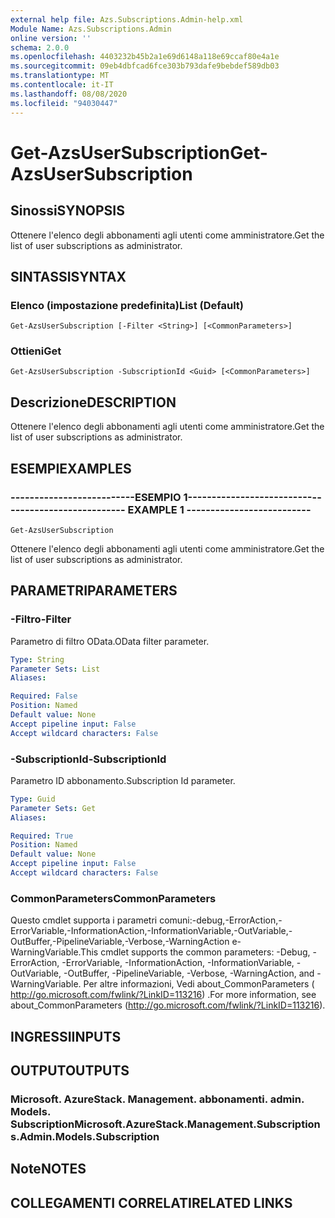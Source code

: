 ```yaml
---
external help file: Azs.Subscriptions.Admin-help.xml
Module Name: Azs.Subscriptions.Admin
online version: ''
schema: 2.0.0
ms.openlocfilehash: 4403232b45b2a1e69d6148a118e69ccaf80e4a1e
ms.sourcegitcommit: 09eb4dbfcad6fce303b793dafe9bebdef589db03
ms.translationtype: MT
ms.contentlocale: it-IT
ms.lasthandoff: 08/08/2020
ms.locfileid: "94030447"
---
```

# <span data-ttu-id="042e0-101">Get-AzsUserSubscription</span><span class="sxs-lookup"><span data-stu-id="042e0-101">Get-AzsUserSubscription</span></span>

## <span data-ttu-id="042e0-102">Sinossi</span><span class="sxs-lookup"><span data-stu-id="042e0-102">SYNOPSIS</span></span>
<span data-ttu-id="042e0-103">Ottenere l'elenco degli abbonamenti agli utenti come amministratore.</span><span class="sxs-lookup"><span data-stu-id="042e0-103">Get the list of user subscriptions as administrator.</span></span>

## <span data-ttu-id="042e0-104">SINTASSI</span><span class="sxs-lookup"><span data-stu-id="042e0-104">SYNTAX</span></span>

### <span data-ttu-id="042e0-105">Elenco (impostazione predefinita)</span><span class="sxs-lookup"><span data-stu-id="042e0-105">List (Default)</span></span>
```
Get-AzsUserSubscription [-Filter <String>] [<CommonParameters>]
```

### <span data-ttu-id="042e0-106">Ottieni</span><span class="sxs-lookup"><span data-stu-id="042e0-106">Get</span></span>
```
Get-AzsUserSubscription -SubscriptionId <Guid> [<CommonParameters>]
```

## <span data-ttu-id="042e0-107">Descrizione</span><span class="sxs-lookup"><span data-stu-id="042e0-107">DESCRIPTION</span></span>
<span data-ttu-id="042e0-108">Ottenere l'elenco degli abbonamenti agli utenti come amministratore.</span><span class="sxs-lookup"><span data-stu-id="042e0-108">Get the list of user subscriptions as administrator.</span></span>

## <span data-ttu-id="042e0-109">ESEMPI</span><span class="sxs-lookup"><span data-stu-id="042e0-109">EXAMPLES</span></span>

### <span data-ttu-id="042e0-110">--------------------------ESEMPIO 1--------------------------</span><span class="sxs-lookup"><span data-stu-id="042e0-110">-------------------------- EXAMPLE 1 --------------------------</span></span>
```
Get-AzsUserSubscription
```

<span data-ttu-id="042e0-111">Ottenere l'elenco degli abbonamenti agli utenti come amministratore.</span><span class="sxs-lookup"><span data-stu-id="042e0-111">Get the list of user subscriptions as administrator.</span></span>

## <span data-ttu-id="042e0-112">PARAMETRI</span><span class="sxs-lookup"><span data-stu-id="042e0-112">PARAMETERS</span></span>

### <span data-ttu-id="042e0-113">-Filtro</span><span class="sxs-lookup"><span data-stu-id="042e0-113">-Filter</span></span>
<span data-ttu-id="042e0-114">Parametro di filtro OData.</span><span class="sxs-lookup"><span data-stu-id="042e0-114">OData filter parameter.</span></span>

```yaml
Type: String
Parameter Sets: List
Aliases: 

Required: False
Position: Named
Default value: None
Accept pipeline input: False
Accept wildcard characters: False
```

### <span data-ttu-id="042e0-115">-SubscriptionId</span><span class="sxs-lookup"><span data-stu-id="042e0-115">-SubscriptionId</span></span>
<span data-ttu-id="042e0-116">Parametro ID abbonamento.</span><span class="sxs-lookup"><span data-stu-id="042e0-116">Subscription Id parameter.</span></span>

```yaml
Type: Guid
Parameter Sets: Get
Aliases: 

Required: True
Position: Named
Default value: None
Accept pipeline input: False
Accept wildcard characters: False
```

### <span data-ttu-id="042e0-117">CommonParameters</span><span class="sxs-lookup"><span data-stu-id="042e0-117">CommonParameters</span></span>
<span data-ttu-id="042e0-118">Questo cmdlet supporta i parametri comuni:-debug,-ErrorAction,-ErrorVariable,-InformationAction,-InformationVariable,-OutVariable,-OutBuffer,-PipelineVariable,-Verbose,-WarningAction e-WarningVariable.</span><span class="sxs-lookup"><span data-stu-id="042e0-118">This cmdlet supports the common parameters: -Debug, -ErrorAction, -ErrorVariable, -InformationAction, -InformationVariable, -OutVariable, -OutBuffer, -PipelineVariable, -Verbose, -WarningAction, and -WarningVariable.</span></span> <span data-ttu-id="042e0-119">Per altre informazioni, Vedi about_CommonParameters ( http://go.microsoft.com/fwlink/?LinkID=113216) .</span><span class="sxs-lookup"><span data-stu-id="042e0-119">For more information, see about_CommonParameters (http://go.microsoft.com/fwlink/?LinkID=113216).</span></span>

## <span data-ttu-id="042e0-120">INGRESSI</span><span class="sxs-lookup"><span data-stu-id="042e0-120">INPUTS</span></span>

## <span data-ttu-id="042e0-121">OUTPUT</span><span class="sxs-lookup"><span data-stu-id="042e0-121">OUTPUTS</span></span>

### <span data-ttu-id="042e0-122">Microsoft. AzureStack. Management. abbonamenti. admin. Models. Subscription</span><span class="sxs-lookup"><span data-stu-id="042e0-122">Microsoft.AzureStack.Management.Subscriptions.Admin.Models.Subscription</span></span>

## <span data-ttu-id="042e0-123">Note</span><span class="sxs-lookup"><span data-stu-id="042e0-123">NOTES</span></span>

## <span data-ttu-id="042e0-124">COLLEGAMENTI CORRELATI</span><span class="sxs-lookup"><span data-stu-id="042e0-124">RELATED LINKS</span></span>

